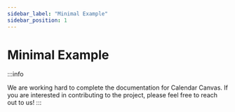 ```yaml
---
sidebar_label: "Minimal Example"
sidebar_position: 1
---
```


# Minimal Example

:::info

We are working hard to complete the documentation for Calendar Canvas.
If you are interested in contributing to the project, please feel free to reach out to us!
:::